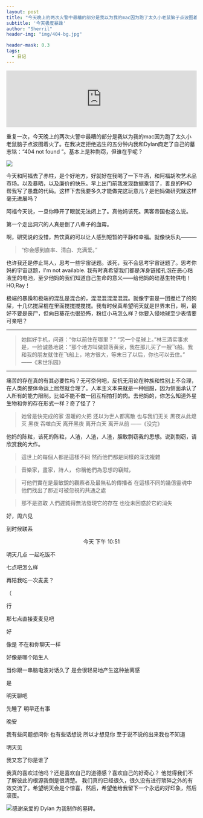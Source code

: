 ```yaml
---
layout: post
title: "今天晚上的两次火警中最糟的部分是我以为我的mac因为跑了太久小老鼠脑子点波图着火了"
subtitle: '今天极度暴躁'
author: "Sherril"
header-img: "img/404-bg.jpg"

header-mask: 0.3
tags:
  - 日记
---
```

<iframe allow="autoplay *; encrypted-media *;" frameborder="0" height="150" style="width:100%;max-width:660px;overflow:hidden;background:transparent;" sandbox="allow-forms allow-popups allow-same-origin allow-scripts allow-storage-access-by-user-activation allow-top-navigation-by-user-activation" src="https://embed.music.apple.com/hk/album/look-what-you-made-me-do/1440933849?i=1440934255"></iframe>

重复一次，今天晚上的两次火警中最糟的部分是我以为我的mac因为跑了太久小老鼠脑子点波图着火了。在我决定拒绝逃生的五分钟内我和Dylan商定了自己的墓志铭：“404 not found ”。基本上是种剽窃，但谁在乎呢？
    
![](https://i.imgur.com/DRPD22n.jpg)

今天和阿福去了赤柱，是个好地方，好就好在我喝了一下午酒，和阿福胡吹艺术品市场。以及暴晒，以及廉价的快乐。早上出门前我发现数据乘错了，善良的PHD帮我写了愚蠢的代码。这样下去我要多久才能做完这玩意儿？是他妈做研究就这样毫无进展吗？


阿福今天说，一旦你睁开了眼就无法闭上了。真他妈该死。黑客帝国也这么说。

第一个走出洞穴的人真是倒了八辈子的血霉。

啊，研究说的没错，热饮真的可以让人感到短暂的平静和幸福。就像快乐丸———


> “你会感到直率、清白、充满爱。”


也许我还是停止骂人，思考一些宇宙谜题。该死，我不会思考宇宙谜题了。思考你妈的宇宙谜题，I'm not available. 我有时真希望我们都是浑身链接孔泡在恶心粘液里的电池，至少他妈的我们知道自己生命的意义——给他妈的硅基生物供电！HO,Ray！

极端的暴躁和极端的混乱是混合的，混混混混混混混。就像宇宙是一团搅烂了的狗屎，十几亿搅屎棍在里面搅搅搅搅搅。我有时候真希望明天就是世界末日，啊，最好不要是丧尸，但向日葵花也很恐怖，粉红小马怎么样？你要入侵地球至少表情要可亲吧？


-------


> 她揣好手机，问道：“你以前住在哪里？”
> “另一个星球上。”林三酒实事求是，一脸诚恳地说：“那个地方叫做碧落黄泉，我在那儿买了一艘飞船。我和我的朋友就住在飞船上，地方很大，等末日了以后，你也可以去住。”
                                                        ——《末世乐园》


-------


痛苦的存在真的有其必要性吗？无可奈何吧，反抗无用论在种族和性别上不合理，在人类的整体命运上居然就合理了。人本主义本来就是一种屈服，因为侧面承认了人所有的能力限制。比如不能不做一团互相拍打的肉。去他妈的，你怎么知道外星生物和你的存在形式一样？奇了怪了？



> 她曾是快完成的家 温暖的火把
> 还以为世人都离散 也与我们无关
> 黑夜从此熄灭 黑夜 吞噬白天
> 离开黑夜 离开白天 离开从前
                         ——《没完》
                        
                        
他妈的陈粒，该死的陈粒，人渣，人渣，人渣，胆敢剽窃我的思想。说到剽窃，请欣赏我的大作。

> 這世上的每個人都是這樣不同
> 然而他們都是同樣的深沈複雜

> 音樂家，畫家，詩人，
> 你稱他們為思想的竊賊，

> 可他們實在是最敏銳的觀察者及最無私的傳播者
> 在這樣不同的幾億靈魂中
> 他們找出了那近可被忽視的共通之處

> 那不是盜取
> 人們遲鈍得無法發現它的存在
> 也從未困惑於它的消失

<bubble>

<p class="from-me last">好，周六见</p>

<p class="to-me last">到时候联系</p>

<center><p>今天 下午 10:51</p></center>

<p class="from-me last">明天几点 一起吃饭不</p>

<p class="to-me">七点吧怎么样</p>
<p class="to-me">再陪我吃一次麦麦？</p>
<p class="to-me last">（</p>

<p class="from-me">行</p>
<p class="from-me last">那七点直接麦麦见吧</p>

<p class="to-me last">好</p>

<p class="to-me">像是 不在和你聊天一样</p>
<p class="to-me last">好像是哪个陌生人</p>

<p class="from-me last">当你跟一串脑电波对话久了 是会很轻易地产生这种抽离感</p>

<p class="to-me">是</p>
<p class="to-me">明天聊吧</p>
<p class="to-me">先睡了 明早还有事</p>
<p class="to-me last">晚安</p>

<p class="from-me">我有些问题想问你 也有些话想说 所以才想见你 至于说不说的出来我也不知道</p>
<p class="from-me last">明天见</p>

<p class="from-me last">我又忘了你是谁了</p>
</bubble>


我真的喜欢过他吗？还是喜欢自己的道德感？喜欢自己的好奇心？
他觉得我们不了解彼此的根源我倒是很清楚。
我们真的已经很久，很久没有进行琐碎之外的有效交流了。希望明天会是个惊喜，然后，希望他给我留下一个永远的好印象，然后滚蛋。

![感谢亲爱的 Dylan 为我制作的墓碑。](https://i.imgur.com/wtouVFD.jpg)




